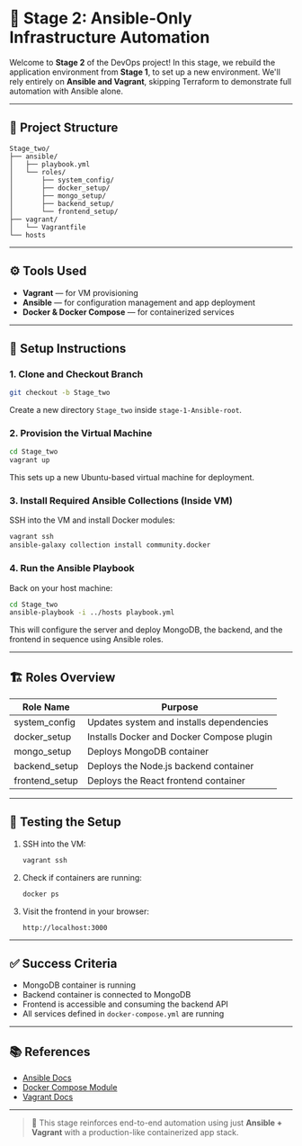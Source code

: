 # 🚀 Stage 2: Ansible-Only Infrastructure Automation

Welcome to **Stage 2** of the DevOps project! In this stage, we rebuild the application environment from **Stage 1**, to set up a new environment. We'll rely entirely on **Ansible and Vagrant**, skipping Terraform to demonstrate full automation with Ansible alone.

---

## 📁 Project Structure

```
Stage_two/
├── ansible/
│   ├── playbook.yml
│   └── roles/
│       ├── system_config/
│       ├── docker_setup/
│       ├── mongo_setup/
│       ├── backend_setup/
│       └── frontend_setup/
├── vagrant/
│   └── Vagrantfile
└── hosts
```

---

## ⚙️ Tools Used

- **Vagrant** — for VM provisioning
- **Ansible** — for configuration management and app deployment
- **Docker & Docker Compose** — for containerized services

---

## 🧰 Setup Instructions

### 1. Clone and Checkout Branch

```bash
git checkout -b Stage_two
```

Create a new directory `Stage_two` inside `stage-1-Ansible-root`.

### 2. Provision the Virtual Machine

```bash
cd Stage_two
vagrant up
```

This sets up a new Ubuntu-based virtual machine for deployment.

### 3. Install Required Ansible Collections (Inside VM)

SSH into the VM and install Docker modules:

```bash
vagrant ssh
ansible-galaxy collection install community.docker
```

### 4. Run the Ansible Playbook

Back on your host machine:

```bash
cd Stage_two
ansible-playbook -i ../hosts playbook.yml
```

This will configure the server and deploy MongoDB, the backend, and the frontend in sequence using Ansible roles.

---

## 🏗️ Roles Overview

| Role Name        | Purpose                                      |
|------------------|----------------------------------------------|
| system_config     | Updates system and installs dependencies     |
| docker_setup      | Installs Docker and Docker Compose plugin    |
| mongo_setup       | Deploys MongoDB container                    |
| backend_setup     | Deploys the Node.js backend container        |
| frontend_setup    | Deploys the React frontend container         |

---

## 🧪 Testing the Setup

1. SSH into the VM:
   ```bash
   vagrant ssh
   ```

2. Check if containers are running:
   ```bash
   docker ps
   ```

3. Visit the frontend in your browser:
   ```
   http://localhost:3000
   ```

---

## ✅ Success Criteria

- MongoDB container is running
- Backend container is connected to MongoDB
- Frontend is accessible and consuming the backend API
- All services defined in `docker-compose.yml` are running

---

## 📚 References

- [Ansible Docs](https://docs.ansible.com/)
- [Docker Compose Module](https://docs.ansible.com/ansible/latest/collections/community/docker/docker_compose_v2_module.html)
- [Vagrant Docs](https://developer.hashicorp.com/vagrant/docs)

---

> 🔁 This stage reinforces end-to-end automation using just **Ansible + Vagrant** with a production-like containerized app stack.

